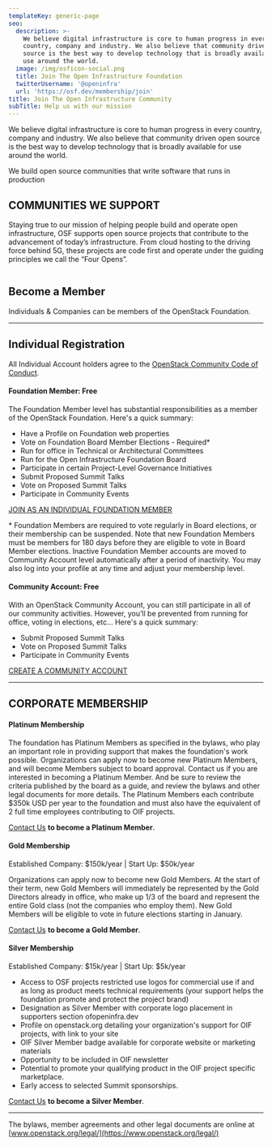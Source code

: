 ```yaml
---
templateKey: generic-page
seo:
  description: >-
    We believe digital infrastructure is core to human progress in every
    country, company and industry. We also believe that community driven open
    source is the best way to develop technology that is broadly available for
    use around the world.
  image: /img/osficon-social.png
  title: Join The Open Infrastructure Foundation
  twitterUsername: '@openinfra'
  url: 'https://osf.dev/membership/join'
title: Join The Open Infrastructure Community
subTitle: Help us with our mission
---
```

We believe digital infrastructure is core to human progress in every country, company and industry. We also believe that community driven open source is the best way to develop technology that is broadly available for use around the world.

We build open source communities that write software that runs in production

## COMMUNITIES WE SUPPORT

Staying true to our mission of helping people build and operate open infrastructure, OSF supports open source projects that contribute to the advancement of today’s infrastructure. From cloud hosting to the driving force behind 5G, these projects are code first and operate under the guiding principles we call the “Four Opens”.

<div class="section-bg-green-logos-container"><div class="section-bg-green-logo"><img src="/static/dda05fdc559fb506c18be2821bed8ce4/logo1.svg" alt=""></div><div class="section-bg-green-logo"><img src="/static/87d97c0d5108d0f5d5ce1e595712d1b0/logo2.svg" alt=""></div><div class="section-bg-green-logo"><img src="/static/16413ed1d5bcd68928cc66a1aa4ffa8f/logo3.svg" alt=""></div><div class="section-bg-green-logo"><img src="/static/040e76fb8696e0f2c9a5c2d67e68e478/logo4.svg" alt=""></div><div class="section-bg-green-logo"><img src="/static/9bb374065e83baab2e20414042a9a48e/logo5.svg" alt=""></div></div>

## Become a Member

Individuals & Companies can be members of the OpenStack Foundation.

<hr/>

## Individual Registration

All Individual Account holders agree to the [OpenStack Community Code of Conduct](https://www.openstack.org/legal/community-code-of-conduct/).

#### Foundation Member: Free

The Foundation Member level has substantial responsibilities as a member of the OpenStack Foundation. Here's a quick summary:

* Have a Profile on Foundation web properties
* Vote on Foundation Board Member Elections - Required*
* Run for office in Technical or Architectural Committees
* Run for the Open Infrastructure Foundation Board
* Participate in certain Project-Level Governance Initiatives
* Submit Proposed Summit Talks
* Vote on Proposed Summit Talks
* Participate in Community Events

[JOIN AS AN INDIVIDUAL FOUNDATION MEMBER](https://www.openstack.org/join/register/?membership-type=foundation)

<p style="font-size:-2em;">* Foundation Members are required to vote regularly in Board elections, or their membership can be suspended. Note that new Foundation Members must be members for 180 days before they are eligible to vote in Board Member elections. Inactive Foundation Member accounts are moved to Community Account level automatically after a period of inactivity. You may also log into your profile at any time and adjust your membership level.</p>

#### Community Account: Free

With an OpenStack Community Account, you can still participate in all of our community activities.  However, you’ll be prevented from running for office, voting in elections, etc... Here's a quick summary:

* Submit Proposed Summit Talks
* Vote on Proposed Summit Talks
* Participate in Community Events

[CREATE A COMMUNITY ACCOUNT](https://www.openstack.org/join/register/?membership-type=community)

<hr/>

## CORPORATE MEMBERSHIP

#### Platinum Membership

The foundation has Platinum Members as specified in the bylaws, who play an important role in providing support that makes the foundation's work possible. Organizations can apply now to become new Platinum Members, and will become Members subject to board approval. Contact us if you are interested in becoming a Platinum Member. And be sure to review the criteria published by the board as a guide, and review the bylaws and other legal documents for more details. The Platinum Members each contribute $350k USD per year to the foundation and must also have the equivalent of 2 full time employees contributing to OIF projects. 

[Contact Us](mailto:ecosystem@openstack.org) **to become a Platinum Member**.  

#### Gold Membership

Established Company: $150k/year | Start Up: $50k/year

Organizations can apply now to become new Gold Members. At the start of their term, new Gold Members will immediately be represented by the Gold Directors already in office, who make up 1/3 of the board and represent the entire Gold class (not the companies who employ them). New Gold Members will be eligible to vote in future elections starting in January.

[Contact Us](mailto:ecosystem@openstack.org) **to become a Gold Member**.  

#### Silver Membership

Established Company: $15k/year | Start Up: $5k/year

* Access to OSF projects restricted use logos for commercial use if and as long as product meets technical requirements (your support helps the foundation promote and protect the project brand)
* Designation as Silver Member with corporate logo placement in supporters section ofopeninfra.dev
* Profile on openstack.org detailing your organization's support for OIF projects, with link to your site 
* OIF Silver Member badge available for corporate website or marketing materials
* Opportunity to be included in OIF newsletter
* Potential to promote your qualifying product in the OIF project specific marketplace.
* Early access to selected Summit sponsorships.

[Contact Us](mailto:ecosystem@openstack.org) **to become a Silver Member**.

<hr/>

The bylaws, member agreements and other legal documents are online at [www.openstack.org/legal/](https://www.openstack.org/legal/)
